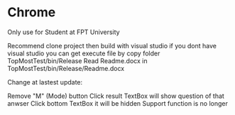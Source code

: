 # Chrome
Only use for Student at FPT University

Recommend clone project then build with visual studio
if you dont have visual studio you can get execute file by copy folder TopMostTest/bin/Release
Read Readme.docx in TopMostTest/bin/Release/Readme.docx

Change at lastest update:

Remove "M" (Mode) button
Click result TextBox will show question of that anwser
Click bottom TextBox it will be hidden
Support function is no longer
